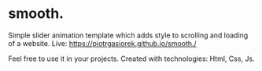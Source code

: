 # smooth.
Simple slider animation template which adds style to scrolling and loading of a website.
Live: https://piotrgasiorek.github.io/smooth./

Feel free to use it in your projects.
Created with technologies: Html, Css, Js.
